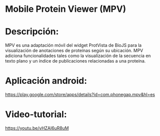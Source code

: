 # Mobile Protein Viewer (MPV)
 <h1>Descripción:</h1>
 MPV es una adaptación móvil del widget ProtVista de BioJS para la visualización de anotaciones de proteínas según su ubicación. MPV adiciona funcionalidades tales como la visualización de la secuencia en texto plano y un índice de publicaciones relacionadas a una proteína.
 
 <h1>Aplicación android:</h1>
 <a href="https://play.google.com/store/apps/details?id=com.phonegap.mpv&hl=es">https://play.google.com/store/apps/details?id=com.phonegap.mpv&hl=es</a>
 
 <h1>Video-tutorial:</h1>
 <a href="https://youtu.be/vHZAI6uR8uM">https://youtu.be/vHZAI6uR8uM</a>
